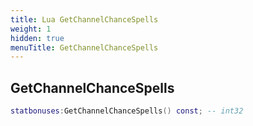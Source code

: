 ```yaml
---
title: Lua GetChannelChanceSpells
weight: 1
hidden: true
menuTitle: GetChannelChanceSpells
---
```

## GetChannelChanceSpells
```lua
statbonuses:GetChannelChanceSpells() const; -- int32
```